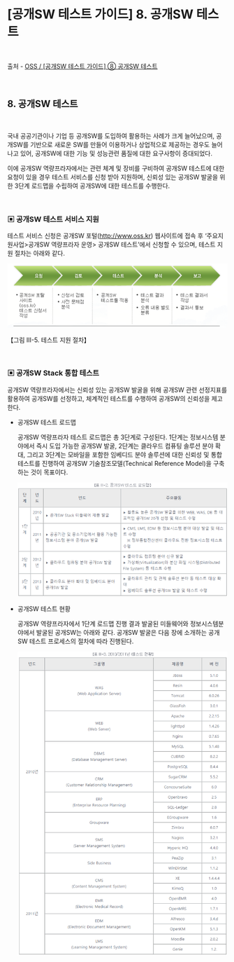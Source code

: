 # [공개SW 테스트 가이드] 8. 공개SW 테스트

<br/>

출처 - [OSS / [공개SW 테스트 가이드] ⑧ 공개SW 테스트](https://www.oss.kr/info_test/show/29efc809-8142-4838-b3bb-6128562291ed?search_keyword=sw+%ED%85%8C%EC%8A%A4%ED%8A%B8&page=4)

<br/>

## 8. 공개SW 테스트

<br/>

국내 공공기관이나 기업 등 공개SW를 도입하여 활용하는 사례가 크게 늘어났으며, 공개SW를 기반으로 새로운 SW를 만들어 이용하거나 상업적으로 제공하는 경우도 늘어나고 있어, 공개SW에 대한 기능 및 성능관련 품질에 대한 요구사항이 증대되었다.

이에 공개SW 역량프라자에서는 관련 체계 및 장비를 구비하여 공개SW 테스트에 대한 요청이 있을 경우 테스트 서비스를 신청 받아 지원하며, 신뢰성 있는 공개SW 발굴을 위한 3단계 로드맵을 수립하여 공개SW에 대한 테스트를 수행한다.

<br/>

### ▣ 공개SW 테스트 서비스 지원

테스트 서비스 신청은 공개SW 포털(http://www.oss.kr) 웹사이트에 접속 후 ‘주요지원사업>공개SW 역량프라자 운영> 공개SW 테스트’에서 신청할 수 있으며, 테스트 지원 절차는 아래와 같다.

![images](images/20191127-1431-01.png)

【그림 III-5. 테스트 지원 절차】

<br/>

### ▣ 공개SW Stack 통합 테스트

공개SW 역량프라자에서는 신뢰성 있는 공개SW 발굴을 위해 공개SW 관련 선정지표를 활용하여 공개SW를 선정하고, 체계적인 테스트를 수행하여 공개SW의 신뢰성을 제고한다.

- 공개SW 테스트 로드맵

  공개SW 역량프라자 테스트 로드맵은 총 3단계로 구성된다. 1단계는 정보시스템 분야에서 즉시 도입 가능한 공개SW 발굴, 2단계는 클라우드 컴퓨팅 솔루션 분야 확대, 그리고 3단계는 모바일을 포함한 임베디드 분야 솔루션에 대한 신뢰성 및 통합 테스트를 진행하여 공개SW 기술참조모델(Technical Reference Model)을 구축하는 것이 목표이다.

  ![images](images/20191127-1431-02.png)

- 공개SW 테스트 현황

  공개SW 역량프라자에서 1단계 로드맵 진행 결과 발굴된 미들웨어와 정보시스템분야에서 발굴된 공개SW는 아래와 같다. 공개SW 발굴은 다음 장에 소개하는 공개SW 테스트 프로세스의 절차에 따라 진행된다.

  ![images](images/20191127-1431-03.png)
